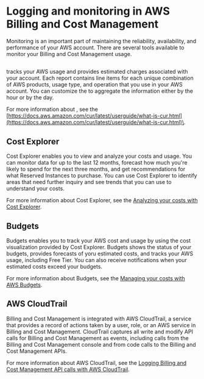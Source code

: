 # Logging and monitoring in AWS Billing and Cost Management<a name="billing-security-logging"></a>

Monitoring is an important part of maintaining the reliability, availability, and performance of your AWS account\. There are several tools available to monitor your Billing and Cost Management usage\.

## <a name="billing-security-logging-cur"></a>

 tracks your AWS usage and provides estimated charges associated with your account\. Each report contains line items for each unique combination of AWS products, usage type, and operation that you use in your AWS account\. You can customize the to aggregate the information either by the hour or by the day\.

For more information about , see the [https://docs.aws.amazon.com/cur/latest/userguide/what-is-cur.html](https://docs.aws.amazon.com/cur/latest/userguide/what-is-cur.html)\.

## Cost Explorer<a name="billing-security-logging-ce"></a>

Cost Explorer enables you to view and analyze your costs and usage\. You can monitor data for up to the last 12 months, forecast how much you're likely to spend for the next three months, and get recommendations for what Reserved Instances to purchase\. You can use Cost Explorer to identify areas that need further inquiry and see trends that you can use to understand your costs\.

For more information about Cost Explorer, see the [Analyzing your costs with Cost Explorer](ce-what-is.md)\.

## Budgets<a name="billing-security-logging-budget"></a>

Budgets enables you to track your AWS cost and usage by using the cost visualization provided by Cost Explorer\. Budgets shows the status of your budgets, provides forecasts of yoru estimated costs, and tracks your AWS usage, including Free Tier\. You can also receive notifications when your estimated costs exceed your budgets\.

For more information about Budgets, see the [Managing your costs with AWS Budgets](budgets-managing-costs.md)\.

## AWS CloudTrail<a name="billing-security-logging-cloudtrail"></a>

Billing and Cost Management is integrated with AWS CloudTrail, a service that provides a record of actions taken by a user, role, or an AWS service in Billing and Cost Management\. CloudTrail captures all write and modify API calls for Billing and Cost Management as events, including calls from the Billing and Cost Management console and from code calls to the Billing and Cost Management APIs\.

For more information about AWS CloudTrail, see the [Logging Billing and Cost Management API calls with AWS CloudTrail](logging-using-cloudtrail.md)\.